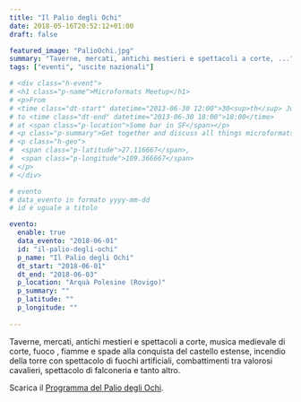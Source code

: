 ```yaml
---
title: "Il Palio degli Ochi"
date: 2018-05-16T20:52:12+01:00
draft: false

featured_image: "PalioOchi.jpg"
summary: "Taverne, mercati, antichi mestieri e spettacoli a corte, ..."
tags: ["eventi", "uscite nazionali"]

# <div class="h-event">
# <h1 class="p-name">Microformats Meetup</h1>
# <p>From 
# <time class="dt-start" datetime="2013-06-30 12:00">30<sup>th</sup> June 2013, 12:00</time>
# to <time class="dt-end" datetime="2013-06-30 18:00">18:00</time>
# at <span class="p-location">Some bar in SF</span></p>
# <p class="p-summary">Get together and discuss all things microformats-related.</p>
# <p class="h-geo">
#  <span class="p-latitude">27.116667</span>,
#  <span class="p-longitude">109.366667</span>
# </p>
# </div>

# evento 
# data_evento in formato yyyy-mm-dd
# id è uguale a titolo

evento:
  enable: true
  data_evento: "2018-06-01"
  id: "il-palio-degli-ochi"
  p_name: "Il Palio degli Ochi"
  dt_start: "2018-06-01"
  dt_end: "2018-06-03"
  p_location: "Arquà Polesine (Rovigo)"
  p_summary: ""
  p_latitude: ""
  p_longitude: ""
  
---
```



Taverne, mercati, antichi mestieri e spettacoli a corte, musica medievale di corte, fuoco , fiamme e spade alla conquista del castello estense, incendio della torre con spettacolo di fuochi artificiali, combattimenti tra valorosi cavalieri, spettacolo di falconeria e tanto altro.

Scarica il [Programma del Palio degli Ochi](ProgrammaPalioOchi.pdf).
